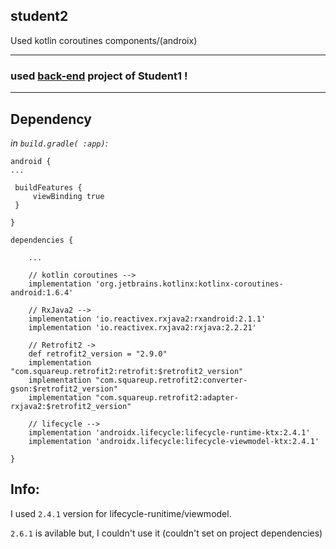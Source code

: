 ## student2
Used kotlin coroutines components/(androix)

---

### used [back-end](https://github.com/fekri86114/student1/tree/back-end) project of Student1 !

---

## Dependency

*in `build.gradle( :app)`:*

    android {
    ...
    
     buildFeatures {
         viewBinding true
     }
     
    }
    
    dependencies {
    
        ...

        // kotlin coroutines -->
        implementation 'org.jetbrains.kotlinx:kotlinx-coroutines-android:1.6.4'

        // RxJava2 -->
        implementation 'io.reactivex.rxjava2:rxandroid:2.1.1'
        implementation 'io.reactivex.rxjava2:rxjava:2.2.21'

        // Retrofit2 ->
        def retrofit2_version = "2.9.0"
        implementation "com.squareup.retrofit2:retrofit:$retrofit2_version"
        implementation "com.squareup.retrofit2:converter-gson:$retrofit2_version"
        implementation "com.squareup.retrofit2:adapter-rxjava2:$retrofit2_version"

        // lifecycle -->
        implementation 'androidx.lifecycle:lifecycle-runtime-ktx:2.4.1'
        implementation 'androidx.lifecycle:lifecycle-viewmodel-ktx:2.4.1'
    
    }
    
## Info:
I used `2.4.1` version for lifecycle-runitime/viewmodel. 

`2.6.1` is avilable but, I couldn't use it (couldn't set on project dependencies)
    
